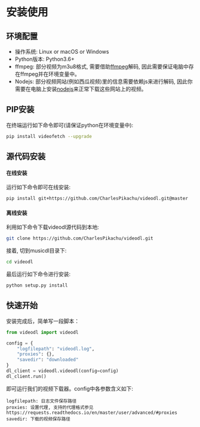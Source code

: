 # 安装使用


## 环境配置
- 操作系统: Linux or macOS or Windows
- Python版本: Python3.6+
- ffmpeg: 部分视频为m3u8格式, 需要借助[ffmpeg](https://ffmpeg.org/)解码, 因此需要保证电脑中存在ffmpeg并在环境变量中。
- Nodejs: 部分视频网站(例如西瓜视频)里的信息需要依赖js来进行解码, 因此你需要在电脑上安装[nodejs](https://nodejs.org/en/)来正常下载这些网站上的视频。


## PIP安装
在终端运行如下命令即可(请保证python在环境变量中):
```sh
pip install videofetch --upgrade
```


## 源代码安装

#### 在线安装
运行如下命令即可在线安装:
```sh
pip install git+https://github.com/CharlesPikachu/videodl.git@master
```

#### 离线安装
利用如下命令下载videodl源代码到本地:
```sh
git clone https://github.com/CharlesPikachu/videodl.git
```
接着, 切到musicdl目录下:
```sh
cd videodl
```
最后运行如下命令进行安装:
```sh
python setup.py install
```


## 快速开始
安装完成后，简单写一段脚本：
```python
from videodl import videodl

config = {
    "logfilepath": "videodl.log",
    "proxies": {},
    "savedir": "downloaded"
}
dl_client = videodl.videodl(config=config)
dl_client.run()
```
即可运行我们的视频下载器。config中各参数含义如下:
```
logfilepath: 日志文件保存路径
proxies: 设置代理, 支持的代理格式参见https://requests.readthedocs.io/en/master/user/advanced/#proxies
savedir: 下载的视频保存路径  
```